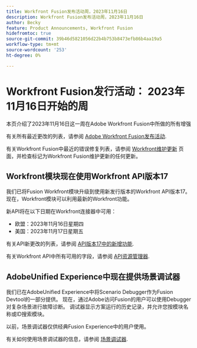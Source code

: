 ```yaml
---
title: Workfront Fusion发布活动周，2023年11月16日
description: Workfront Fusion发布活动周，2023年11月16日
author: Becky
feature: Product Announcements, Workfront Fusion
hidefromtoc: true
source-git-commit: 39b46d5821056d22b4b753b8473efb86b4aa19a5
workflow-type: tm+mt
source-wordcount: '253'
ht-degree: 0%

---
```


# Workfront Fusion发行活动： 2023年11月16日开始的周

本页介绍了2023年11月16日这一周在Adobe Workfront Fusion中所做的所有增强

有关所有最近更改的列表，请参阅 [Adobe Workfront Fusion发布活动](../../../product-announcements/product-releases/fusion-release-activity/fusion-release-activity.md).

有关Workfront Fusion中最近的错误修复列表，请参阅 [Workfront维护更新](https://experienceleague.adobe.com/docs/workfront-known-issues/releases/current-updates.html) 页面，并检查标记为Workfront Fusion维护更新的任何更新。

## Workfront模块现在使用Workfront API版本17

我们已将Fusion Workfront模块升级到使用新发行版本的Workfront API版本17。 现在，Workfront模块可以利用最新的Workfront功能。

新API将在以下日期在Workfront连接器中可用：

* 欧盟：2023年11月16日星期四
* 美国：2023年11月17日星期五

有关API新更改的列表，请参阅 [API版本17中的新增功能](/help/quicksilver/wf-api/api/new-api-version-17.md).

有关Workfront API中所有可用的字段，请参阅 [API资源管理器](https://developer.adobe.com/workfront/api-explorer).

## AdobeUnified Experience中现在提供场景调试器

我们已在AdobeUnified Experience中将Scenario Debugger作为Fusion Devtool的一部分提供。 现在，通过Adobe访问Fusion的用户可以使用Debugger对复杂场景进行故障诊断。 调试器显示方案运行的历史记录，并允许您按模块名称或ID搜索模块。

以前，场景调试器仅供经典Fusion Experience中的用户使用。

有关如何使用场景调试器的信息，请参阅 [场景调试器](/help/quicksilver/workfront-fusion/scenarios/debug-scenarios-with-dev-tool.md#scenario-debugger).

